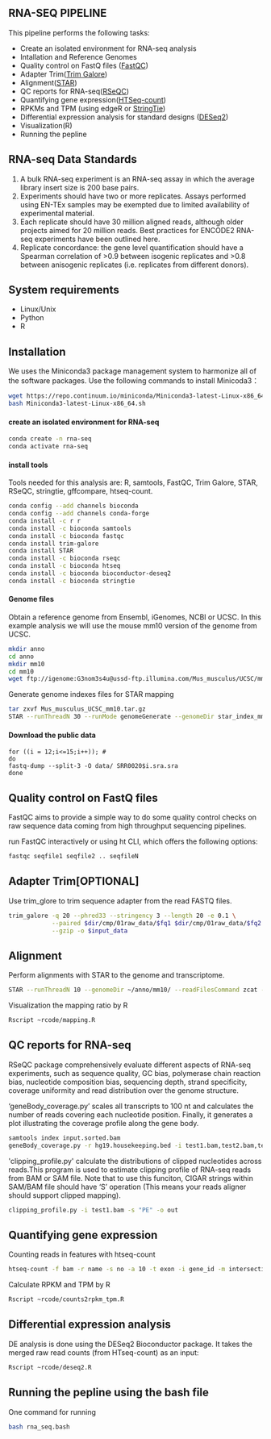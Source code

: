 ## RNA-SEQ PIPELINE
This pipeline performs the following tasks:
- Create an isolated environment for RNA-seq analysis
- Intallation and Reference Genomes
- Quality control on FastQ files ([FastQC](http://www.bioinformatics.babraham.ac.uk/projects/fastqc/))
- Adapter Trim([Trim Galore](https://www.bioinformatics.babraham.ac.uk/projects/trim_galore/)) 
- Alignment([STAR](https://github.com/alexdobin/STAR))
- QC reports for RNA-seq([RSeQC](http://rseqc.sourceforge.net))
- Quantifying gene expression([HTSeq-count](https://github.com/htseq/htseq))
- RPKMs and TPM (using edgeR or [StringTie](https://ccb.jhu.edu/software/stringtie/))
- Differential expression analysis for standard designs ([DESeq2](https://bioconductor.org/packages/release/bioc/html/DESeq2.html))
- Visualization(R)
- Running the pepline 

## RNA-seq Data Standards
1. A bulk RNA-seq experiment is an RNA-seq assay in which the average library insert size is 200 base pairs.
2. Experiments should have two or more replicates. Assays performed using EN-TEx samples may be exempted due to limited availability of experimental material.
3. Each replicate should have 30 million aligned reads, although older projects aimed for 20 million reads. Best practices for ENCODE2 RNA-seq experiments have been outlined here.
4. Replicate concordance: the gene level quantification should have a Spearman correlation of >0.9 between isogenic replicates and >0.8 between anisogenic replicates (i.e. replicates from different donors).

## System requirements
- Linux/Unix
- Python
- R 


## Installation
We uses the Miniconda3 package management system to harmonize all of the software packages. 
Use the following commands to install Minicoda3：
``` bash
wget https://repo.continuum.io/miniconda/Miniconda3-latest-Linux-x86_64.sh
bash Miniconda3-latest-Linux-x86_64.sh
```
#### create an isolated environment for RNA-seq
``` bash
conda create -n rna-seq
conda activate rna-seq
``` 

#### install tools
Tools needed for this analysis are: R, samtools, FastQC, Trim Galore, STAR, RSeQC, stringtie, gffcompare, htseq-count. 
``` bash
conda config --add channels bioconda
conda config --add channels conda-forge
conda install -c r r 
conda install -c bioconda samtools
conda install -c bioconda fastqc
conda install trim-galore
conda install STAR
conda install -c bioconda rseqc 
conda install -c bioconda htseq
conda install -c bioconda bioconductor-deseq2
conda install -c bioconda stringtie 
```

#### Genome files
Obtain a reference genome from Ensembl, iGenomes, NCBI or UCSC. In this example analysis we will use the mouse mm10 version of the genome from UCSC.
```bash
mkdir anno
cd anno
mkdir mm10
cd mm10
wget ftp://igenome:G3nom3s4u@ussd-ftp.illumina.com/Mus_musculus/UCSC/mm10/Mus_musculus_UCSC_mm10.tar.gz

```

Generate genome indexes files for STAR mapping
```bash
tar zxvf Mus_musculus_UCSC_mm10.tar.gz
STAR --runThreadN 30 --runMode genomeGenerate --genomeDir star_index_mm10 --genomeFastaFiles /Sequence/WholeGenomeFasta/genome.fa --sjdbGTFfile /Annotation/Archives/archive-current/Genes/genes.gtf 
```
#### Download the public data

```
for ((i = 12;i<=15;i++)); #
do
fastq-dump --split-3 -O data/ SRR0020$i.sra.sra 
done
```

## Quality control on FastQ files 
FastQC aims to provide a simple way to do some quality control checks on raw sequence data coming from high throughput sequencing pipelines. 

run FastQC interactively or using ht CLI, which offers the following options:
```bash
fastqc seqfile1 seqfile2 .. seqfileN
```

## Adapter Trim[OPTIONAL]
Use trim_glore to trim sequence adapter from the read FASTQ files.
```bash
trim_galore -q 20 --phred33 --stringency 3 --length 20 -e 0.1 \
            --paired $dir/cmp/01raw_data/$fq1 $dir/cmp/01raw_data/$fq2  \
            --gzip -o $input_data
```

## Alignment
Perform alignments with STAR to the genome and transcriptome.

```bash
STAR --runThreadN 10 --genomeDir ~/anno/mm10/ --readFilesCommand zcat --readFilesIn R1.fastq.gz R2.fastq.gz --outFileNamePrefix samplename   --outSAMtype BAM SortedByCoordinate --outBAMsortingThreadN 5
```
Visualization the mapping ratio by R
```bash
Rscript ~rcode/mapping.R
```

## QC reports for RNA-seq
RSeQC package comprehensively evaluate different aspects of RNA-seq experiments, such as sequence quality, GC bias, polymerase chain reaction bias, nucleotide composition bias, sequencing depth, strand specificity, coverage uniformity and read distribution over the genome structure. 

‘geneBody_coverage.py’ scales all transcripts to 100 nt and calculates the number of reads covering each nucleotide position. Finally, it generates a plot illustrating the coverage profile along the gene body.
```bash
samtools index input.sorted.bam 
geneBody_coverage.py -r hg19.housekeeping.bed -i test1.bam,test2.bam,test3.bam  -o output
```

'clipping_profile.py' calculate the distributions of clipped nucleotides across reads.This program is used to estimate clipping profile of RNA-seq reads from BAM or SAM file. Note that to use this funciton, CIGAR strings within SAM/BAM file should have ‘S’ operation (This means your reads aligner should support clipped mapping).
```bash
clipping_profile.py -i test1.bam -s "PE" -o out
```

## Quantifying gene expression
Counting reads in features with htseq-count
```bash
htseq-count -f bam -r name -s no -a 10 -t exon -i gene_id -m intersection-nonempty yourfile_name.bam ~/reference/hisat2_reference/Homo_sapiens.GRCh38.86.chr_patch_hapl_scaff.gtf > counts.txt
```

Calculate RPKM and TPM by R
```bash
Rscript ~rcode/counts2rpkm_tpm.R
```

## Differential expression analysis
DE analysis is done using the DESeq2 Bioconductor package. It takes the merged raw read counts (from HTseq-count) as an input:
```bash
Rscript ~rcode/deseq2.R
```

## Running the pepline using the bash file
One command for running
```bash
bash rna_seq.bash
```
